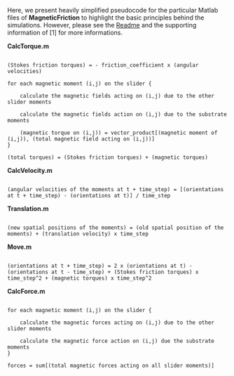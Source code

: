 Here, we present heavily simplified pseudocode for the particular Matlab files of **MagneticFriction** to highlight the basic principles behind the simulations. However, please see the [Readme](../README.md) and the supporting information of [1] for more informations.

**CalcTorque.m** 

```pseudo

(Stokes friction torques) = - friction_coefficient x (angular velocities)

for each magnetic moment (i,j) on the slider {

    calculate the magnetic fields acting on (i,j) due to the other slider moments

    calculate the magnetic fields action on (i,j) due to the substrate moments

    (magnetic torque on (i,j)) = vector_product[(magnetic moment of (i,j)), (total magnetic field acting on (i,j))]
}

(total torques) = (Stokes friction torques) + (magnetic torques)

```

**CalcVelocity.m** 

```pseudo

(angular velocities of the moments at t + time_step) = [(orientations at t + time_step) - (orientations at t)] / time_step

```

**Translation.m** 

```pseudo

(new spatial positions of the moments) = (old spatial position of the moments) + (translation velocity) x time_step

```
**Move.m** 

```pseudo

(orientations at t + time_step) = 2 x (orientations at t) - (orientations at t - time_step) + (Stokes friction torques) x time_step^2 + (magnetic torques) x time_step^2

```

**CalcForce.m** 

```pseudo

for each magnetic moment (i,j) on the slider {

    calculate the magnetic forces acting on (i,j) due to the other slider moments

    calculate the magnetic force action on (i,j) due the substrate moments
}

forces = sum[(total magnetic forces acting on all slider moments)]

```
